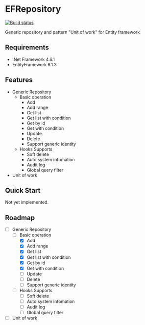# EFRepository

[![Build status](https://ci.appveyor.com/api/projects/status/vriyn5ano6rvqarb?svg=true)](https://ci.appveyor.com/project/kirkchen/efrepository)

Generic repository and pattern "Unit of work" for Entity framework

## Requirements

* .Net Framework 4.6.1
* EntityFramework 6.1.3

## Features

* Generic Repository
    * Basic operation
        * Add
        * Add range
        * Get list
        * Get list with condition
        * Get by id
        * Get with condition
        * Update
        * Delete
        * Support generic identity
    * Hooks Supports
        * Soft delete
        * Auto system infomation
        * Audit log
        * Global query filter
* Unit of work

## Quick Start

Not yet implemented.

## Roadmap

- [ ] Generic Repository
    - [ ] Basic operation
        - [x] Add
        - [x] Add range
        - [x] Get list
        - [x] Get list with condition
        - [x] Get by id
        - [x] Get with condition
        - [ ] Update
        - [ ] Delete
        - [ ] Support generic identity
    - [ ] Hooks Supports
        - [ ] Soft delete
        - [ ] Auto system infomation
        - [ ] Audit log
        - [ ] Global query filter
- [ ] Unit of work
